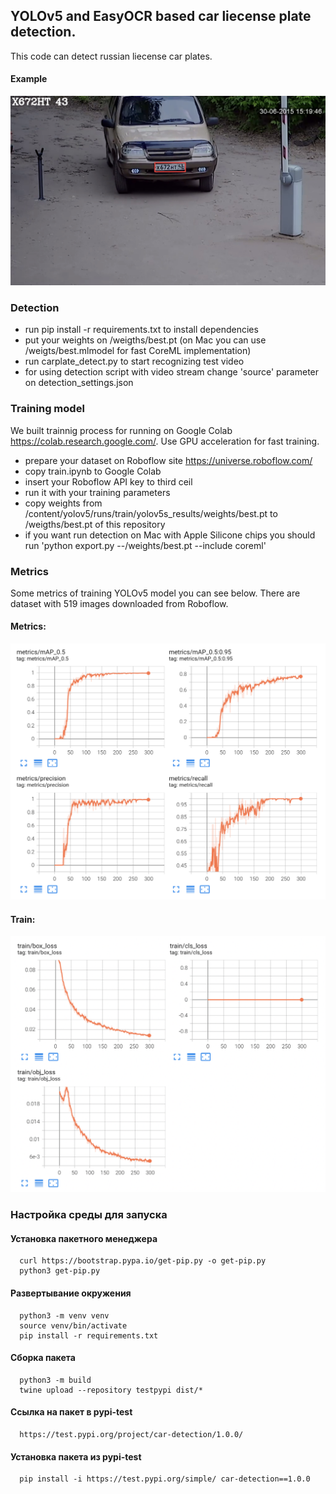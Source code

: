## YOLOv5 and EasyOCR based car liecense plate detection.

This code can detect russian liecense car plates.

#### Example
<picture>
  <source media="(prefers-color-scheme: dark)" srcset="https://github.com/pandakov/yolo5_car_detection/blob/master/metrics/example.png">
  <source media="(prefers-color-scheme: light)" srcset="https://github.com/pandakov/yolo5_car_detection/blob/master/metrics/example.png">
  <img alt="Example" src="https://github.com/pandakov/yolo5_car_detection/blob/master/metrics/example.png">
</picture>

### Detection
- run pip install -r requirements.txt to install dependencies
- put your weights on /weigths/best.pt (on Mac you can use /weigts/best.mlmodel for fast CoreML implementation)
- run carplate_detect.py to start recognizing test video
- for using detection script with video stream change 'source' parameter on detection_settings.json

### Training model
We built trainnig process for running on Google Colab https://colab.research.google.com/. Use GPU acceleration for fast training.

- prepare your dataset on Roboflow site https://universe.roboflow.com/
- copy train.ipynb to Google Colab
- insert your Roboflow API key to third ceil
- run it with your training parameters
- copy weights from /content/yolov5/runs/train/yolov5s_results/weights/best.pt to /weigths/best.pt of this repository
- if you want run detection on Mac with Apple Silicone chips you should run 'python export.py --/weights/best.pt --include coreml'

### Metrics
Some metrics of training YOLOv5 model you can see below. There are dataset with 519 images downloaded from Roboflow.

#### Metrics:
<picture>
  <source media="(prefers-color-scheme: dark)" srcset="https://github.com/pandakov/yolo5_car_detection/blob/master/metrics/metrics_dark.png">
  <source media="(prefers-color-scheme: light)" srcset="https://github.com/pandakov/yolo5_car_detection/blob/master/metrics/metrics.png">
  <img alt="Some training metrics" src="https://github.com/pandakov/yolo5_car_detection/blob/master/metrics/metrics.png">
</picture>

#### Train:
<picture>
  <source media="(prefers-color-scheme: dark)" srcset="https://github.com/pandakov/yolo5_car_detection/blob/master/metrics/train_dark.png">
  <source media="(prefers-color-scheme: light)" srcset="https://github.com/pandakov/yolo5_car_detection/blob/master/metrics/train.png">
  <img alt="Some training metrics" src="https://github.com/pandakov/yolo5_car_detection/blob/master/metrics/train.png">
</picture>

### Настройка среды для запуска

#### Установка пакетного менеджера
```
  curl https://bootstrap.pypa.io/get-pip.py -o get-pip.py
  python3 get-pip.py
```

#### Развертывание окружения
```
  python3 -m venv venv
  source venv/bin/activate
  pip install -r requirements.txt
```

#### Сборка пакета
```
  python3 -m build
  twine upload --repository testpypi dist/*
```

#### Ссылка на пакет в pypi-test
```
  https://test.pypi.org/project/car-detection/1.0.0/
```

#### Установка пакета из pypi-test
```
  pip install -i https://test.pypi.org/simple/ car-detection==1.0.0
```